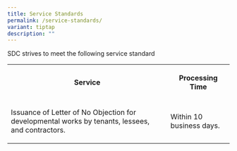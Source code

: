 ```yaml
---
title: Service Standards
permalink: /service-standards/
variant: tiptap
description: ""
---
```

<p>SDC strives to meet the following service standard</p>
<p></p>
<table style="minWidth: 50px">
<colgroup>
<col>
<col>
</colgroup>
<tbody>
<tr>
<th rowspan="1" colspan="1">
<p><strong>Service</strong>
</p>
</th>
<th rowspan="1" colspan="1">
<p><strong>Processing Time</strong>
</p>
</th>
</tr>
<tr>
<td rowspan="1" colspan="1">
<p>Issuance of Letter of No Objection for developmental works by tenants,
lessees, and contractors.</p>
</td>
<td rowspan="1" colspan="1">
<p>Within 10 business days.</p>
</td>
</tr>
</tbody>
</table>
<p></p>